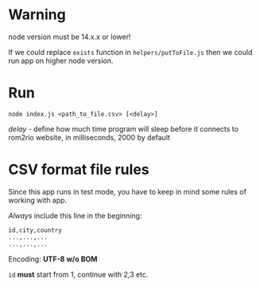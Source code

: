 # Warning
node version must be 14.x.x or lower!

If we could replace `exists` function in `helpers/putToFile.js` then we could run app on higher node version.

# Run
```
node index.js <path_to_file.csv> [<delay>]
```

*delay* - define how much time program will sleep before it connects to rom2rio website, in milliseconds, 2000 by default

# CSV format file rules
Since this app runs in test mode, you have to keep in mind some rules of working with app.

*Always* include this line in the beginning:
```
id,city,country
...,...,...
...,...,...
```

Encoding: **UTF-8 w/o BOM**

`id` **must** start from 1, continue with 2,3 etc.